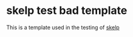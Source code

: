 # skelp test bad template
This is a template used in the testing of [skelp](https://github.com/brainicorn/skelp)
